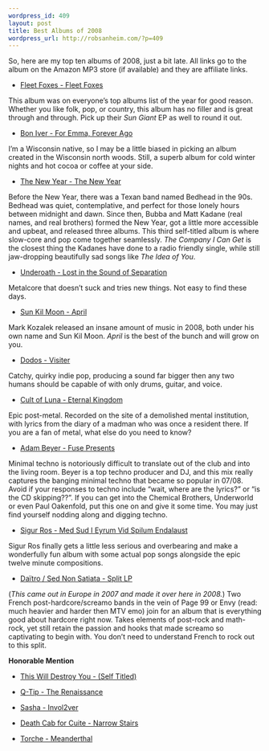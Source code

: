 ```yaml
--- 
wordpress_id: 409
layout: post
title: Best Albums of 2008
wordpress_url: http://robsanheim.com/?p=409
---
```

<p>So, here are my top ten albums of 2008, just a bit late.  All links go to the album on the Amazon MP3 store (if available) and they are affiliate links.</p>

<ul>
<li><a href="http://amazon.com/o/ASIN/B001A3AA0G/panasonicyout-20">Fleet Foxes - Fleet Foxes</a></li>
</ul>

<p>This album was on everyone&#8217;s top albums list of the year for good reason.  Whether you like folk, pop, or country, this album has no filler and is great through and through.  Pick up their <em>Sun Giant</em> EP as well to round it out.</p>

<ul>
<li><a href="http://amazon.com/o/ASIN/B0013IKUIK/panasonicyout-20">Bon Iver - For Emma, Forever Ago</a></li>
</ul>

<p>I&#8217;m a Wisconsin native, so I may be a little biased in picking an album created in the Wisconsin north woods.  Still, a superb album for cold winter nights and hot cocoa or coffee at your side.</p>

<ul>
<li><a href="http://www.amazon.com/o/ASIN/B001FLOGT4/panasonicyout-20">The New Year - The New Year</a></li>
</ul>

<p>Before the New Year, there was a Texan band named Bedhead in the 90s.  Bedhead was quiet, contemplative, and perfect for those lonely hours between midnight and dawn.  Since then, Bubba and Matt Kadane (real names, and real brothers) formed the New Year, got a little more accessible and upbeat, and released three albums.  This third self-titled album is where slow-core and pop come together seamlessly.  <em>The Company I Can Get</em> is the closest thing the Kadanes have done to a radio friendly single, while still  jaw-dropping beautifully sad songs like <em>The Idea of You</em>.</p>

<ul>
<li><a href="http://www.amazon.com/o/ASIN/B001ED8GNU/panasonicyout-20">Underoath - Lost in the Sound of Separation</a></li>
</ul>

<p>Metalcore that doesn&#8217;t suck and tries new things.  Not easy to find these days.</p>

<ul>
<li><a href="http://www.amazon.com/o/ASIN/B00158FK42/panasonicyout-20">Sun Kil Moon - April</a></li>
</ul>

<p>Mark Kozalek released an insane amount of music in 2008, both under his own name and Sun Kil Moon.  <em>April</em> is the best of the bunch and will grow on you.</p>

<ul>
<li><a href="http://www.amazon.com/o/ASIN/B00153VU4Q/panasonicyout-20">Dodos - Visiter</a></li>
</ul>

<p>Catchy, quirky indie pop, producing a sound far bigger then any two humans should be capable of with only drums, guitar, and voice.</p>

<ul>
<li><a href="http://www.amazon.com/o/ASIN/B001BXWYOK/panasonicyout-20">Cult of Luna - Eternal Kingdom</a> </li>
</ul>

<p>Epic post-metal.  Recorded on the site of a demolished mental institution, with lyrics from the diary of a madman who was once a resident there.  If you are a fan of metal, what else do you need to know?</p>

<ul>
<li><a href="http://www.amazon.com/Fuse-Presents-Adam-Beyer/o/B0017KVRNG/panasonicyout-20">Adam Beyer - Fuse Presents</a></li>
</ul>

<p>Minimal techno is notoriously difficult to translate out of the club and into the living room.  Beyer is a top techno producer and DJ, and this mix really captures the banging minimal techno that became so popular in 07/08.  Avoid if your responses to techno include &#8220;wait, where are the lyrics?&#8221; or &#8220;is the CD skipping??&#8221;.  If you can get into the Chemical Brothers, Underworld or even Paul Oakenfold, put this one on and give it some time.  You may just find yourself nodding along and digging techno.</p>

<ul>
<li><a href="http://www.amazon.com/o/ASIN/B001AGHC1I/panasonicyout-20">Sigur Ros - Med Sud I Eyrum Vid Spilum Endalaust</a></li>
</ul>

<p>Sigur Ros finally gets a little less serious and overbearing and make a wonderfully fun album with some actual pop songs alongside the epic twelve minute compositions.</p>

<ul>
<li><a href="http://www.sputnikmusic.com/album.php?albumid=26993">Daïtro / Sed Non Satiata - Split LP</a></li>
</ul>

<p>(<em>This came out in Europe in 2007 and made it over here in 2008.</em>) Two French post-hardcore/screamo bands in the vein of Page 99 or Envy (read: much heavier and harder then MTV emo) join for an album that is everything good about hardcore right now.  Takes elements of post-rock and math-rock, yet still retain the passion and hooks that made screamo so captivating to begin with.  You don&#8217;t need to understand French to rock out to this split.</p>

<strong>Honorable Mention</strong>

<ul>
<li><p><a href="http://www.amazon.com/gp/product/B0010Z46P4?ie=UTF8&amp;tag=panasonicyout-20&amp;linkCode=as2&amp;camp=1789&amp;creative=9325&amp;creativeASIN=B0010Z46P4">This Will Destroy You - (Self Titled)</a><img src="http://www.assoc-amazon.com/e/ir?t=panasonicyout-20&amp;l=as2&amp;o=1&amp;a=B0010Z46P4" width="1" height="1" border="0" alt="" style="border:none !important; margin:0px !important;" /> </p></li>
<li><p><a href="http://www.amazon.com/gp/product/B001JPUVZE?ie=UTF8&amp;tag=panasonicyout-20&amp;linkCode=as2&amp;camp=1789&amp;creative=9325&amp;creativeASIN=B001JPUVZE">Q-Tip - The Renaissance</a><img src="http://www.assoc-amazon.com/e/ir?t=panasonicyout-20&amp;l=as2&amp;o=1&amp;a=B001JPUVZE" width="1" height="1" border="0" alt="" style="border:none !important; margin:0px !important;" /></p></li>
<li><p><a href="http://www.amazon.com/gp/product/B001BP4UEA?ie=UTF8&amp;tag=panasonicyout-20&amp;linkCode=as2&amp;camp=1789&amp;creative=9325&amp;creativeASIN=B001BP4UEA">Sasha - Invol2ver</a><img src="http://www.assoc-amazon.com/e/ir?t=panasonicyout-20&amp;l=as2&amp;o=1&amp;a=B001BP4UEA" width="1" height="1" border="0" alt="" style="border:none !important; margin:0px !important;" /></p></li>
<li><p><a href="http://www.amazon.com/gp/product/B00192BEGC?ie=UTF8&amp;tag=panasonicyout-20&amp;linkCode=as2&amp;camp=1789&amp;creative=9325&amp;creativeASIN=B00192BEGC">Death Cab for Cuite - Narrow Stairs</a><img src="http://www.assoc-amazon.com/e/ir?t=panasonicyout-20&amp;l=as2&amp;o=1&amp;a=B00192BEGC" width="1" height="1" border="0" alt="" style="border:none !important; margin:0px !important;" /></p></li>
<li><p><a href="http://www.amazon.com/gp/product/B0016OCM1Y?ie=UTF8&amp;tag=panasonicyout-20&amp;linkCode=as2&amp;camp=1789&amp;creative=9325&amp;creativeASIN=B0016OCM1Y">Torche - Meanderthal</a><img src="http://www.assoc-amazon.com/e/ir?t=panasonicyout-20&amp;l=as2&amp;o=1&amp;a=B0016OCM1Y" width="1" height="1" border="0" alt="" style="border:none !important; margin:0px !important;" /></p></li>
</ul>
